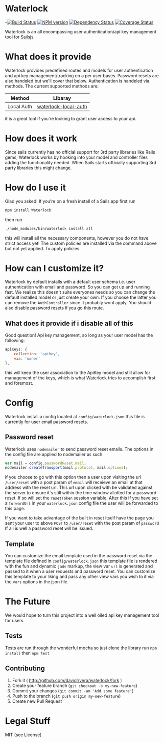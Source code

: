 # Waterlock
-[![Build Status](https://travis-ci.org/davidrivera/waterlock.svg?branch=master)](https://travis-ci.org/davidrivera/waterlock) [![NPM version](https://badge.fury.io/js/waterlock.svg)](http://badge.fury.io/js/waterlock) [![Dependency Status](https://gemnasium.com/davidrivera/waterlock.svg)](https://gemnasium.com/davidrivera/waterlock) [![Coverage Status](https://coveralls.io/repos/davidrivera/waterlock/badge.png?branch=master)](https://coveralls.io/r/davidrivera/waterlock?branch=master)


Waterlock is an all encompassing user authentication/api key management tool for [Sailsjs](http://sailsjs.com)

# What does it provide
Waterlock provides predefined routes and models for user authentication and api key management/tracking on a per user bases. Password resets are also handeled but we'll cover that below.
Authentication is handeled via methods. The current supported methods are:

| Method | Libaray |
| ------------- | ------------- |
| Local Auth | [waterlock-local-auth](https://github.com/davidrivera/waterlock-local-auth) |

it is a great tool if you're looking to grant user access to your api.

# How does it work
Since sails currently has no official support for 3rd party libraries like Rails gems; Waterlock works by hooking into your model and controller files adding the functionality needed. When Sails starts officially supporting 3rd party libraries this might change.

# How do I use it
Glad you asked! If you're on a fresh install of a Sails app first run
```bash
npm install Waterlock
```

then run
```bash
./node_modules/bin/waterlock install all
```
this will install all the necessary components, however you do not have strict access yet! The custom policies are installed via the command above but not yet applied. To apply policies 

# How can I customize it?
Waterlock by default installs with a default user schema i.e. user authentication with email and password. So you can get up and running fast. We realize this doesn't suite everyones needs so you can change the default installed model or just create your own. If you choose the latter you can remove the `AuthController` since it probably wont apply. You should also disable password resets if you go this route.

## What does it provide if i disable all of this
Good question! Api key management, so long as your user model has the following:

```js
apiKeys: {
	collection: 'apikey',
    via: 'owner'
},
```

this will keep the user association to the ApiKey model and still allow for management of the keys, which is what Waterlock tries to accomplish first and foremost.

# Config
Waterlock install a config located at `config/waterlock.json` this file is currently for user email password resets. 

## Password reset
Waterlock uses `nodemailer` to send password reset emails. The options in the config file are applied to nodemailer as such
```js
var mail = config.passwordReset.mail;
nodemailer.createTransport(mail.protocol, mail.options);
```

if you choose to go with this option then a user upon visiting the url `/user/reset` with a post param of `email` will receieve an email at that address with the reset url. This url upon clicked with be validated against the server to ensure it's still within the time window allotted for a password reset. If so will set the `resetToken` session variable. After this if you have set a `forwardUrl` in your `waterlock.json` config file the user will be forwarded to this page.

If you want to take advantage of the built in reset itself have the page you sent your user to above `POST` to `/user/reset` with the post param of `password` If all is well a password reset will be issued.

## Template
You can customize the email template used in the password reset via the template file defined in `config/waterlock.json` this template file is rendered with the fun and dynamic `jade` markup, the view var `url` is generated and passed to it when a user requests and password reset. You can customize this template to your liking and pass any other view vars you wish to it via the `vars` options in the json file.

# The Future
We would hope to turn this project into a well oiled api key management tool for users.

## Tests

Tests are run through the wonderful mocha so just clone the library run `npm install` then `npm test`

## Contributing

1. Fork it ( http://github.com/davidrivera/waterlock/fork )
2. Create your feature branch (`git checkout -b my-new-feature`)
3. Commit your changes (`git commit -am 'Add some feature'`)
4. Push to the branch (`git push origin my-new-feature`)
5. Create new Pull Request

# Legal Stuff
MIT (see License)
